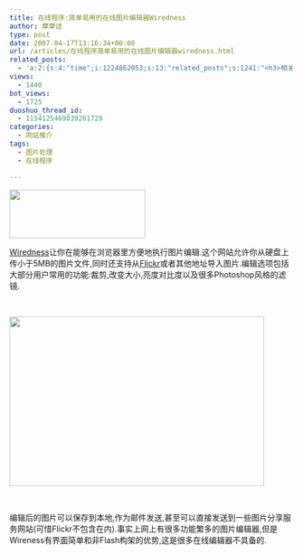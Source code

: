 ```yaml
---
title: 在线程序:简单易用的在线图片编辑器Wiredness
author: 摩摩诘
type: post
date: 2007-04-17T13:16:34+00:00
url: /articles/在线程序简单易用的在线图片编辑器wiredness.html
related_posts:
  - 'a:2:{s:4:"time";i:1224862053;s:13:"related_posts";s:1241:"<h3>相关日志</h3><ul class="related_post"><li><a href="http://www.digglife.cn/articles/enhance-mobile-phone-pics.html" title="如何提高手机照片的质量">如何提高手机照片的质量</a></li><li><a href="http://www.digglife.cn/articles/improve-your-image-online.html" title="在线一键优化你的照片">在线一键优化你的照片</a></li><li><a href="http://www.digglife.cn/articles/online-image-resizer-cropper.html" title="15个在线图片缩放剪切工具">15个在线图片缩放剪切工具</a></li><li><a href="http://www.digglife.cn/articles/online-business-cards-produced-fackbook-and-myspace.html" title="在线制作Fackbook和Myspace名片">在线制作Fackbook和Myspace名片</a></li><li><a href="http://www.digglife.cn/articles/megmypic.html" title="你也可以上国际知名杂志封面:MagMyPic">你也可以上国际知名杂志封面:MagMyPic</a></li><li><a href="http://www.digglife.cn/articles/round-pic.html" title="归来:在线给图片加上圆角效果Round Pic">归来:在线给图片加上圆角效果Round Pic</a></li><li><a href="http://www.digglife.cn/articles/free-photoshop-brush.html" title="免费下载900多个Photoshop笔刷">免费下载900多个Photoshop笔刷</a></li></ul>";}'
views:
  - 1440
bot_views:
  - 1725
duoshuo_thread_id:
  - 1154125469839261729
categories:
  - 网站推介
tags:
  - 图片处理
  - 在线程序

---
```

</p> 

<a href="https://www.digglife.net/wp-content/uploads/3/379/2007/04/windowslivewriterwiredness-14f87wiredness16.png" atomicselection="true"><img style="border-top-width: 0px; border-left-width: 0px; border-bottom-width: 0px; border-right-width: 0px" height="86" src="http://digglife.qiniudn.com/wp-content/uploads/3/379/2007/04/windowslivewriterwiredness-14f87wiredness-thumb26.png" width="240" border="0" /></a> 

[Wiredness][1]让你在能够在浏览器里方便地执行图片编辑.这个网站允许你从硬盘上传小于5MB的图片文件,同时还支持从[Flickr][2]或者其他地址导入图片.编辑选项包括大部分用户常用的功能:裁剪,改变大小,亮度对比度以及很多Photoshop风格的滤镜. 

&nbsp; 

<a href="https://www.digglife.net/wp-content/uploads/3/379/2007/04/windowslivewriterwiredness-14f87wiredness23.png" atomicselection="true"><img style="border-top-width: 0px; border-left-width: 0px; border-bottom-width: 0px; border-right-width: 0px" height="300" src="http://digglife.qiniudn.com/wp-content/uploads/3/379/2007/04/windowslivewriterwiredness-14f87wiredness2-thumb2.png" width="450" border="0" /></a> 

&nbsp; 

编辑后的图片可以保存到本地,作为邮件发送,甚至可以直接发送到一些图片分享服务网站(可惜Flickr不包含在内).事实上网上有很多功能繁多的图片编辑器,但是Wireness有界面简单和非Flash构架的优势,这是很多在线编辑器不具备的.

 [1]: http://www.wiredness.com/
 [2]: http://www.flickr.com